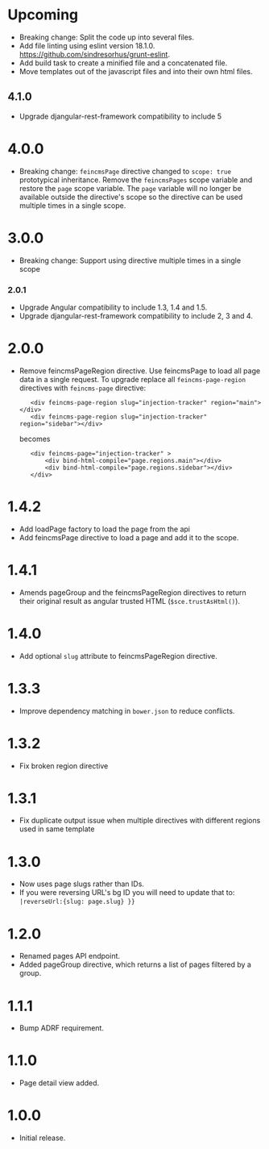 # Upcoming

* Breaking change: Split the code up into several files.
* Add file linting using eslint version 18.1.0. https://github.com/sindresorhus/grunt-eslint.
* Add build task to create a minified file and a concatenated file.
* Move templates out of the javascript files and into their own html files.

## 4.1.0

* Upgrade djangular-rest-framework compatibility to include 5

# 4.0.0

* Breaking change: `feincmsPage` directive changed to `scope: true` prototypical inheritance. Remove the `feincmsPages` scope variable and restore the `page` scope variable. The `page` variable will no longer be available outside the directive's scope so the directive can be used multiple times in a single scope.

# 3.0.0

* Breaking change: Support using directive multiple times in a single scope

### 2.0.1

* Upgrade Angular compatibility to include 1.3, 1.4 and 1.5.
* Upgrade djangular-rest-framework compatibility to include 2, 3 and 4.

# 2.0.0

* Remove feincmsPageRegion directive. Use feincmsPage to load all page data in a single request.
  To upgrade replace all `feincms-page-region` directives with `feincms-page` directive:
     ```
        <div feincms-page-region slug="injection-tracker" region="main"></div>
        <div feincms-page-region slug="injection-tracker" region="sidebar"></div>
     ```
  becomes 
     ```
        <div feincms-page="injection-tracker" >
            <div bind-html-compile="page.regions.main"></div>
            <div bind-html-compile="page.regions.sidebar"></div>
        </div>
     ```

# 1.4.2

* Add loadPage factory to load the page from the api
* Add feincmsPage directive to load a page and add it to the scope.

# 1.4.1

* Amends pageGroup and the feincmsPageRegion directives to return their original result as angular trusted HTML (`$sce.trustAsHtml()`).

# 1.4.0

* Add optional `slug` attribute to feincmsPageRegion directive.

# 1.3.3

* Improve dependency matching in `bower.json` to reduce conflicts.

# 1.3.2

* Fix broken region directive

# 1.3.1

* Fix duplicate output issue when multiple directives with different regions used in same template

# 1.3.0

* Now uses page slugs rather than IDs.
* If you were reversing URL's bg ID you will need to update that to:
  `|reverseUrl:{slug: page.slug} }}`

# 1.2.0

* Renamed pages API endpoint.
* Added pageGroup directive, which returns a list of pages filtered by a group.

# 1.1.1

* Bump ADRF requirement.

# 1.1.0

* Page detail view added.

# 1.0.0

* Initial release.
